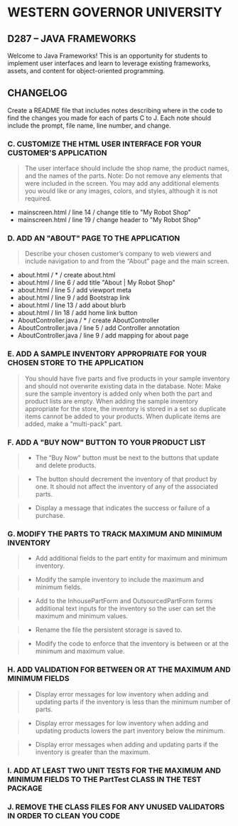 # WESTERN GOVERNOR UNIVERSITY 
## D287 – JAVA FRAMEWORKS
Welcome to Java Frameworks! This is an opportunity for students to implement user interfaces and learn to leverage existing frameworks, assets, and content for object-oriented programming.
## CHANGELOG
Create a README file that includes notes describing where in the code to find the changes you made for each of parts C to J. Each note should include the prompt, file name, line number, and change.
### C. CUSTOMIZE THE HTML USER INTERFACE FOR YOUR CUSTOMER'S APPLICATION
>The user interface should include the shop name, the product names, and the names of the parts.
Note: Do not remove any elements that were included in the screen. You may add any additional elements you would like or any images, colors, and styles, although it is not required.

* mainscreen.html / line 14 / change title to "My Robot Shop"
* mainscreen.html / line 19 / change header to "My Robot Shop"
### D. ADD AN "ABOUT" PAGE TO THE APPLICATION
>Describe your chosen customer’s company to web viewers and include navigation to and from the “About” page and the main screen.

* about.html / * / create about.html
* about.html / line 6 / add title "About | My Robot Shop"
* about.html / line 5 / add viewport meta
* about.html / line 9 / add Bootstrap link
* about.html / line 13 / add about blurb
* about.html / lin 18 / add home link button
* AboutController.java / * / create AboutController
* AboutController.java / line 5 / add Controller annotation
* AboutController.java / line 9 / add mapping for about page
### E. ADD A SAMPLE INVENTORY APPROPRIATE FOR YOUR CHOSEN STORE TO THE APPLICATION
>You should have five parts and five products in your sample inventory and should not overwrite existing data in the database.
Note: Make sure the sample inventory is added only when both the part and product lists are empty. When adding the sample inventory appropriate for the store, the inventory is stored in a set so duplicate items cannot be added to your products. When duplicate items are added, make a “multi-pack” part.
 

### F. ADD A "BUY NOW" BUTTON TO YOUR PRODUCT LIST
>* The “Buy Now” button must be next to the buttons that update and delete products.  

>* The button should decrement the inventory of that product by one. It should not affect the inventory of any of the associated parts.  

>* Display a message that indicates the success or failure of a purchase.

### G. MODIFY THE PARTS TO TRACK MAXIMUM AND MINIMUM INVENTORY
>* Add additional fields to the part entity for maximum and minimum inventory.  

>* Modify the sample inventory to include the maximum and minimum fields.  

>* Add to the InhousePartForm and OutsourcedPartForm forms additional text inputs for the inventory so the user can set the maximum and minimum values.  

>* Rename the file the persistent storage is saved to.  

>* Modify the code to enforce that the inventory is between or at the minimum and maximum value.

### H. ADD VALIDATION FOR BETWEEN OR AT THE MAXIMUM AND MINIMUM FIELDS
>* Display error messages for low inventory when adding and updating parts if the inventory is less than the minimum number of parts.  

>* Display error messages for low inventory when adding and updating products lowers the part inventory below the minimum.  

>*  Display error messages when adding and updating parts if the inventory is greater than the maximum.

### I. ADD AT LEAST TWO UNIT TESTS FOR THE MAXIMUM AND MINIMUM FIELDS TO THE PartTest CLASS IN THE TEST PACKAGE
### J. REMOVE THE CLASS FILES FOR ANY UNUSED VALIDATORS IN ORDER TO CLEAN YOU CODE
 